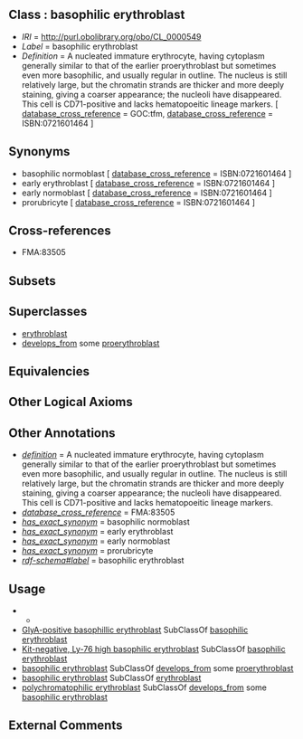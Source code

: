 
## Class : basophilic erythroblast

 * *IRI* = http://purl.obolibrary.org/obo/CL_0000549
 * *Label* = basophilic erythroblast
 * *Definition* = A nucleated immature erythrocyte, having cytoplasm generally similar to that of the earlier proerythroblast but sometimes even more basophilic, and usually regular in outline. The nucleus is still relatively large, but the chromatin strands are thicker and more deeply staining, giving a coarser appearance; the nucleoli have disappeared. This cell is CD71-positive and lacks hematopoeitic lineage markers. [ [database_cross_reference](../../ef/oboInOwl#hasDbXref.md) = GOC:tfm, [database_cross_reference](../../ef/oboInOwl#hasDbXref.md) = ISBN:0721601464 ]

## Synonyms

 * basophilic normoblast [ [database_cross_reference](../../ef/oboInOwl#hasDbXref.md) = ISBN:0721601464 ]
 * early erythroblast [ [database_cross_reference](../../ef/oboInOwl#hasDbXref.md) = ISBN:0721601464 ]
 * early normoblast [ [database_cross_reference](../../ef/oboInOwl#hasDbXref.md) = ISBN:0721601464 ]
 * prorubricyte [ [database_cross_reference](../../ef/oboInOwl#hasDbXref.md) = ISBN:0721601464 ]

## Cross-references

 * FMA:83505

## Subsets


## Superclasses

 * [erythroblast](../../CL/65/CL_0000765.md)
 * [develops_from](../../RO/02/RO_0002202.md) some [proerythroblast](../../CL/47/CL_0000547.md)

## Equivalencies


## Other Logical Axioms


## Other Annotations

 * *[definition](../../IAO/15/IAO_0000115.md)* = A nucleated immature erythrocyte, having cytoplasm generally similar to that of the earlier proerythroblast but sometimes even more basophilic, and usually regular in outline. The nucleus is still relatively large, but the chromatin strands are thicker and more deeply staining, giving a coarser appearance; the nucleoli have disappeared. This cell is CD71-positive and lacks hematopoeitic lineage markers.
 * *[database_cross_reference](../../ef/oboInOwl#hasDbXref.md)* = FMA:83505
 * *[has_exact_synonym](../../ym/oboInOwl#hasExactSynonym.md)* = basophilic normoblast
 * *[has_exact_synonym](../../ym/oboInOwl#hasExactSynonym.md)* = early erythroblast
 * *[has_exact_synonym](../../ym/oboInOwl#hasExactSynonym.md)* = early normoblast
 * *[has_exact_synonym](../../ym/oboInOwl#hasExactSynonym.md)* = prorubricyte
 * *[rdf-schema#label](../../el/rdf-schema#label.md)* = basophilic erythroblast

## Usage

 * -
 * [GlyA-positive basophillic erythroblast](../../CL/13/CL_0002013.md) SubClassOf [basophilic erythroblast](../../CL/49/CL_0000549.md)
 * [Kit-negative, Ly-76 high basophilic erythroblast](../../CL/14/CL_0002014.md) SubClassOf [basophilic erythroblast](../../CL/49/CL_0000549.md)
 * [basophilic erythroblast](../../CL/49/CL_0000549.md) SubClassOf [develops_from](../../RO/02/RO_0002202.md) some [proerythroblast](../../CL/47/CL_0000547.md)
 * [basophilic erythroblast](../../CL/49/CL_0000549.md) SubClassOf [erythroblast](../../CL/65/CL_0000765.md)
 * [polychromatophilic erythroblast](../../CL/50/CL_0000550.md) SubClassOf [develops_from](../../RO/02/RO_0002202.md) some [basophilic erythroblast](../../CL/49/CL_0000549.md)

## External Comments

